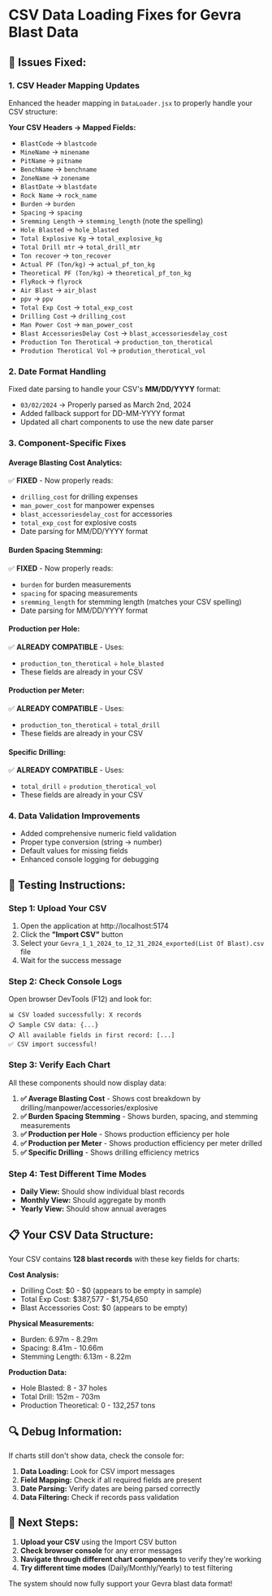 # CSV Data Loading Fixes for Gevra Blast Data

## 🔧 **Issues Fixed:**

### 1. **CSV Header Mapping Updates**
Enhanced the header mapping in `DataLoader.jsx` to properly handle your CSV structure:

**Your CSV Headers → Mapped Fields:**
- `BlastCode` → `blastcode`
- `MineName` → `minename`
- `PitName` → `pitname`
- `BenchName` → `benchname`
- `ZoneName` → `zonename`
- `BlastDate` → `blastdate`
- `Rock Name` → `rock_name`
- `Burden` → `burden`
- `Spacing` → `spacing`
- `Sremming Length` → `stemming_length` (note the spelling)
- `Hole Blasted` → `hole_blasted`
- `Total Explosive Kg` → `total_explosive_kg`
- `Total Drill mtr` → `total_drill_mtr`
- `Ton recover` → `ton_recover`
- `Actual PF (Ton/kg)` → `actual_pf_ton_kg`
- `Theoretical PF (Ton/kg)` → `theoretical_pf_ton_kg`
- `FlyRock` → `flyrock`
- `Air Blast` → `air_blast`
- `ppv` → `ppv`
- `Total Exp Cost` → `total_exp_cost`
- `Drilling Cost` → `drilling_cost`
- `Man Power Cost` → `man_power_cost`
- `Blast AccessoriesDelay Cost` → `blast_accessoriesdelay_cost`
- `Production Ton Therotical` → `production_ton_therotical`
- `Prodution Therotical Vol` → `prodution_therotical_vol`

### 2. **Date Format Handling**
Fixed date parsing to handle your CSV's **MM/DD/YYYY** format:
- `03/02/2024` → Properly parsed as March 2nd, 2024
- Added fallback support for DD-MM-YYYY format
- Updated all chart components to use the new date parser

### 3. **Component-Specific Fixes**

#### **Average Blasting Cost Analytics:**
✅ **FIXED** - Now properly reads:
- `drilling_cost` for drilling expenses
- `man_power_cost` for manpower expenses  
- `blast_accessoriesdelay_cost` for accessories
- `total_exp_cost` for explosive costs
- Date parsing for MM/DD/YYYY format

#### **Burden Spacing Stemming:**
✅ **FIXED** - Now properly reads:
- `burden` for burden measurements
- `spacing` for spacing measurements
- `sremming_length` for stemming length (matches your CSV spelling)
- Date parsing for MM/DD/YYYY format

#### **Production per Hole:**
✅ **ALREADY COMPATIBLE** - Uses:
- `production_ton_therotical` ÷ `hole_blasted`
- These fields are already in your CSV

#### **Production per Meter:**
✅ **ALREADY COMPATIBLE** - Uses:
- `production_ton_therotical` ÷ `total_drill`
- These fields are already in your CSV

#### **Specific Drilling:**
✅ **ALREADY COMPATIBLE** - Uses:
- `total_drill` ÷ `prodution_therotical_vol`
- These fields are already in your CSV

### 4. **Data Validation Improvements**
- Added comprehensive numeric field validation
- Proper type conversion (string → number)
- Default values for missing fields
- Enhanced console logging for debugging

## 🧪 **Testing Instructions:**

### **Step 1: Upload Your CSV**
1. Open the application at http://localhost:5174
2. Click the **"Import CSV"** button
3. Select your `Gevra_1_1_2024_to_12_31_2024_exported(List Of Blast).csv` file
4. Wait for the success message

### **Step 2: Check Console Logs**
Open browser DevTools (F12) and look for:
```
📊 CSV loaded successfully: X records
📋 Sample CSV data: {...}
📋 All available fields in first record: [...]
✅ CSV import successful!
```

### **Step 3: Verify Each Chart**
All these components should now display data:

1. **✅ Average Blasting Cost** - Shows cost breakdown by drilling/manpower/accessories/explosive
2. **✅ Burden Spacing Stemming** - Shows burden, spacing, and stemming measurements
3. **✅ Production per Hole** - Shows production efficiency per hole
4. **✅ Production per Meter** - Shows production efficiency per meter drilled
5. **✅ Specific Drilling** - Shows drilling efficiency metrics

### **Step 4: Test Different Time Modes**
- **Daily View:** Should show individual blast records
- **Monthly View:** Should aggregate by month
- **Yearly View:** Should show annual averages

## 📋 **Your CSV Data Structure:**

Your CSV contains **128 blast records** with these key fields for charts:

**Cost Analysis:**
- Drilling Cost: $0 - $0 (appears to be empty in sample)
- Total Exp Cost: $387,577 - $1,754,650
- Blast Accessories Cost: $0 (appears to be empty)

**Physical Measurements:**
- Burden: 6.97m - 8.29m
- Spacing: 8.41m - 10.66m
- Stemming Length: 6.13m - 8.22m

**Production Data:**
- Hole Blasted: 8 - 37 holes
- Total Drill: 152m - 703m
- Production Theoretical: 0 - 132,257 tons

## 🔍 **Debug Information:**

If charts still don't show data, check the console for:
1. **Data Loading:** Look for CSV import messages
2. **Field Mapping:** Check if all required fields are present
3. **Date Parsing:** Verify dates are being parsed correctly
4. **Data Filtering:** Check if records pass validation

## 🚀 **Next Steps:**

1. **Upload your CSV** using the Import CSV button
2. **Check browser console** for any error messages
3. **Navigate through different chart components** to verify they're working
4. **Try different time modes** (Daily/Monthly/Yearly) to test filtering

The system should now fully support your Gevra blast data format!
